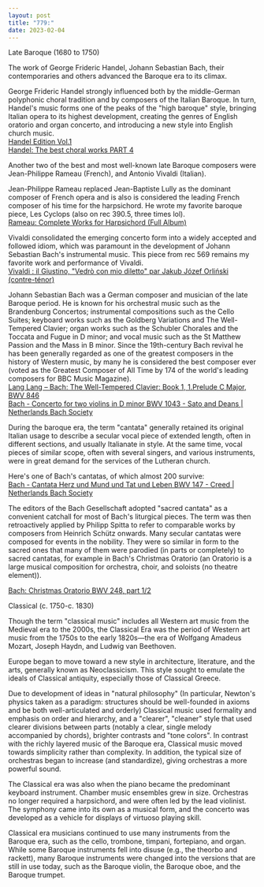 ```yaml
---
layout: post
title: "779:"
date: 2023-02-04
---
```


Late Baroque (1680 to 1750\)

The work of George Frideric Handel, Johann Sebastian Bach, their contemporaries and others advanced the Baroque era to its climax.

George Frideric Handel strongly influenced both by the middle-German polyphonic choral tradition and by composers of the Italian Baroque. In turn, Handel's music forms one of the peaks of the "high baroque" style, bringing Italian opera to its highest development, creating the genres of English oratorio and organ concerto, and introducing a new style into English church music.  
[Handel Edition Vol.1](https://youtu.be/fRonvLhe0Yg)  
[Handel: The best choral works PART 4](https://youtu.be/8CAWD3-m07Q)

Another two of the best and most well-known late Baroque composers were Jean-Philippe Rameau (French), and Antonio Vivaldi (Italian).

Jean-Philippe Rameau replaced Jean-Baptiste Lully as the dominant composer of French opera and is also is considered the leading French composer of his time for the harpsichord. He wrote my favorite baroque piece, Les Cyclops (also on rec 390.5, three times lol).  
[Rameau: Complete Works for Harpsichord (Full Album)](https://youtu.be/gzJ4UEaMLd0?t=7516)

Vivaldi consolidated the emerging concerto form into a widely accepted and followed idiom, which was paramount in the development of Johann Sebastian Bach's instrumental music. This piece from rec 569 remains my favorite work and performance of Vivaldi.  
[Vivaldi : il Giustino, "Vedrò con mio diletto" par Jakub Józef Orliński (contre-ténor)](https://youtu.be/yF4YXv6ZIuE)

Johann Sebastian Bach was a German composer and musician of the late Baroque period. He is known for his orchestral music such as the Brandenburg Concertos; instrumental compositions such as the Cello Suites; keyboard works such as the Goldberg Variations and The Well-Tempered Clavier; organ works such as the Schubler Chorales and the Toccata and Fugue in D minor; and vocal music such as the St Matthew Passion and the Mass in B minor. Since the 19th-century Bach revival he has been generally regarded as one of the greatest composers in the history of Western music, by many he is considered the best composer ever (voted as the Greatest Composer of All Time by 174 of the world's leading composers for BBC Music Magazine).  
[Lang Lang – Bach: The Well-Tempered Clavier: Book 1, 1.Prelude C Major, BWV 846](https://youtu.be/gVah1cr3pU0)  
[Bach \- Concerto for two violins in D minor BWV 1043 \- Sato and Deans | Netherlands Bach Society](https://youtu.be/ILKJcsET-NM?t=7)

During the baroque era, the term "cantata" generally retained its original Italian usage to describe a secular vocal piece of extended length, often in different sections, and usually Italianate in style. At the same time, vocal pieces of similar scope, often with several singers, and various instruments, were in great demand for the services of the Lutheran church.

Here's one of Bach's cantatas, of which almost 200 survive:  
[Bach \- Cantata Herz und Mund und Tat und Leben BWV 147 \- Creed | Netherlands Bach Society](https://youtu.be/h97JE4--p84?t=7)

The editors of the Bach Gesellschaft adopted "sacred cantata" as a convenient catchall for most of Bach's liturgical pieces. The term was then retroactively applied by Philipp Spitta to refer to comparable works by composers from Heinrich Schütz onwards. Many secular cantatas were composed for events in the nobility. They were so similar in form to the sacred ones that many of them were parodied (in parts or completely) to sacred cantatas, for example in Bach's Christmas Oratorio (an Oratorio is a large musical composition for orchestra, choir, and soloists (no theatre element)).

[Bach: Christmas Oratorio BWV 248, part 1/2](https://youtu.be/zpaNo4mWRBE?t=57)

Classical (c. 1750-c. 1830\)

Though the term "classical music" includes all Western art music from the Medieval era to the 2000s, the Classical Era was the period of Western art music from the 1750s to the early 1820s—the era of Wolfgang Amadeus Mozart, Joseph Haydn, and Ludwig van Beethoven.

Europe began to move toward a new style in architecture, literature, and the arts, generally known as Neoclassicism. This style sought to emulate the ideals of Classical antiquity, especially those of Classical Greece.

Due to development of ideas in "natural philosophy" (In particular, Newton's physics taken as a paradigm: structures should be well-founded in axioms and be both well-articulated and orderly) Classical music used formality and emphasis on order and hierarchy, and a "clearer", "cleaner" style that used clearer divisions between parts (notably a clear, single melody accompanied by chords), brighter contrasts and "tone colors". In contrast with the richly layered music of the Baroque era, Classical music moved towards simplicity rather than complexity. In addition, the typical size of orchestras began to increase (and standardize), giving orchestras a more powerful sound.

The Classical era was also when the piano became the predominant keyboard instrument. Chamber music ensembles grew in size. Orchestras no longer required a harpsichord, and were often led by the lead violinist. The symphony came into its own as a musical form, and the concerto was developed as a vehicle for displays of virtuoso playing skill.

Classical era musicians continued to use many instruments from the Baroque era, such as the cello, trombone, timpani, fortepiano, and organ. While some Baroque instruments fell into disuse (e.g., the theorbo and rackett), many Baroque instruments were changed into the versions that are still in use today, such as the Baroque violin, the Baroque oboe, and the Baroque trumpet.
